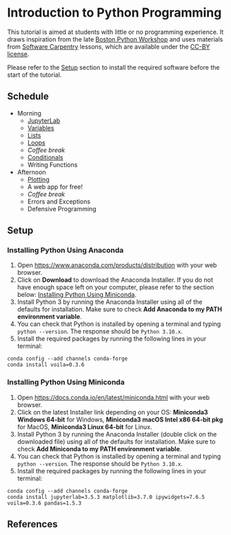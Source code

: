 # Introduction to Python Programming

This tutorial is aimed at students with little or no programming experience.
It draws inspiration from the late
[Boston Python Workshop](https://wiki.openhatch.org/wiki/Boston_Python_Workshop/1/)
and uses materials from [Software Carpentry](https://software-carpentry.org)
lessons, which are available under the
[CC-BY license](https://creativecommons.org/licenses/by/4.0/).

Please refer to the [Setup](#setup) section to install the required software before the start of the tutorial.

## Schedule

* Morning
  - [JupyterLab](./_episodes/00-run-quit.md)
  - [Variables](./_episodes/01-variables.md)
  - [Lists](./_episodes/02-lists.md)
  - [Loops](./_episodes/03-loops.md)
  - *Coffee break*
  - [Conditionals](./_episodes/04-conditionals.md)
  - Writing Functions
* Afternoon
  - [Plotting](./_episodes/06-plotting.md)
  - A web app for free!
  - *Coffee break*
  - Errors and Exceptions
  - Defensive Programming

## Setup

### Installing Python Using Anaconda
1. Open https://www.anaconda.com/products/distribution with your web browser.
2. Click on **Download** to download the Anaconda Installer. If you do not have enough space left on your computer, please refer to the section below: [Installing Python Using Miniconda](#installing-python-using-miniconda).
3. Install Python 3 by running the Anaconda Installer using all of the defaults for installation. Make sure to check **Add Anaconda to my PATH environment variable**.
4. You can check that Python is installed by opening a terminal and typing `python --version`. The response should be `Python 3.10.x`.
5. Install the required packages by running the following lines in your terminal:
```
conda config --add channels conda-forge
conda install voila=0.3.6
```

### Installing Python Using Miniconda
1. Open https://docs.conda.io/en/latest/miniconda.html with your web browser.
2. Click on the latest Installer link depending on your OS: **Miniconda3 Windows 64-bit** for Windows, **Miniconda3 macOS Intel x86 64-bit pkg** for MacOS, **Miniconda3 Linux 64-bit** for Linux.
3. Install Python 3 by running the Anaconda Installer (double click on the downloaded file) using all of the defaults for installation. Make sure to check **Add Miniconda to my PATH environment variable**.
4. You can check that Python is installed by opening a terminal and typing `python --version`. The response should be `Python 3.10.x`.
5. Install the required packages by running the following lines in your terminal:
```
conda config --add channels conda-forge
conda install jupyterlab=3.5.3 matplotlib=3.7.0 ipywidgets=7.6.5 voila=0.3.6 pandas=1.5.3
```

## References
